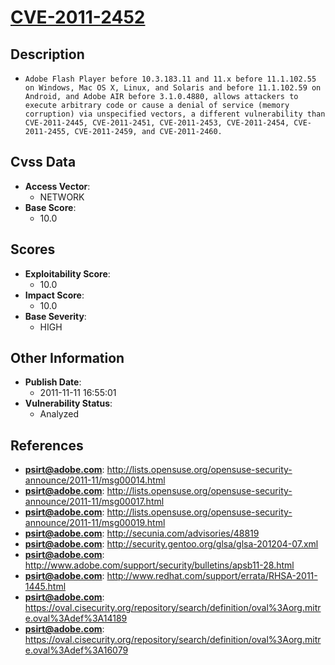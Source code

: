 
# [CVE-2011-2452](https://cve.mitre.org/cgi-bin/cvename.cgi?name=CVE-2011-2452)

## Description

- `Adobe Flash Player before 10.3.183.11 and 11.x before 11.1.102.55 on Windows, Mac OS X, Linux, and Solaris and before 11.1.102.59 on Android, and Adobe AIR before 3.1.0.4880, allows attackers to execute arbitrary code or cause a denial of service (memory corruption) via unspecified vectors, a different vulnerability than CVE-2011-2445, CVE-2011-2451, CVE-2011-2453, CVE-2011-2454, CVE-2011-2455, CVE-2011-2459, and CVE-2011-2460.`

## Cvss Data

- **Access Vector**:
  - NETWORK
- **Base Score**:
  - 10.0

## Scores

- **Exploitability Score**:
  - 10.0
- **Impact Score**:
  - 10.0
- **Base Severity**:
  - HIGH

## Other Information

- **Publish Date**:
  - 2011-11-11 16:55:01
- **Vulnerability Status**:
  - Analyzed

## References

- **psirt@adobe.com**: http://lists.opensuse.org/opensuse-security-announce/2011-11/msg00014.html
- **psirt@adobe.com**: http://lists.opensuse.org/opensuse-security-announce/2011-11/msg00017.html
- **psirt@adobe.com**: http://lists.opensuse.org/opensuse-security-announce/2011-11/msg00019.html
- **psirt@adobe.com**: http://secunia.com/advisories/48819
- **psirt@adobe.com**: http://security.gentoo.org/glsa/glsa-201204-07.xml
- **psirt@adobe.com**: http://www.adobe.com/support/security/bulletins/apsb11-28.html
- **psirt@adobe.com**: http://www.redhat.com/support/errata/RHSA-2011-1445.html
- **psirt@adobe.com**: https://oval.cisecurity.org/repository/search/definition/oval%3Aorg.mitre.oval%3Adef%3A14189
- **psirt@adobe.com**: https://oval.cisecurity.org/repository/search/definition/oval%3Aorg.mitre.oval%3Adef%3A16079

